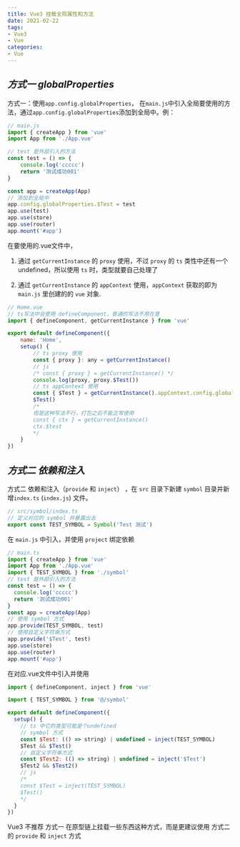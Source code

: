 ```yaml
---
title: Vue3 挂载全局属性和方法
date: 2021-02-22
tags:
- Vue3
- Vue
categories:
- Vue
---
```


## ***方式一 globalProperties***
方式一：使用`app.config.globalProperties`， 在`main.js`中引入全局要使用的方法，通过`app.config.globalProperties`添加到全局中。例：

```javascript
// main.js
import { createApp } from 'vue'
import App from './App.vue'

// test 是外部引入的方法
const test = () => {
    console.log('ccccc')
    return '测试成功001'
}

const app = createApp(App)
// 添加到全局中
app.config.globalProperties.$Test = test
app.use(test)
app.use(store)
app.use(router)
app.mount('#app')
```

在要使用的.vue文件中，

1. 通过 `getCurrentInstance` 的 `proxy` 使用，不过 `proxy` 的 `ts` 类性中还有一个 undefined，所以使用 `ts` 时，类型就要自己处理了

2. 通过 `getCurrentInstance` 的 `appContext` 使用，`appContext` 获取的即为 `main.js` 里创建的的 `vue` 对象.

```javascript
// Home.vue
// ts写法中会使用 defineComponent，普通的写法不用在意
import { defineComponent, getCurrentInstance } from 'vue'

export default defineComponent({
    name: 'Home',
    setup() {
        // ts proxy 使用
        const { proxy }: any = getCurrentInstance()
        // js
        /* const { proxy } = getCurrentInstance() */
        console.log(proxy, proxy.$Test())
        // ts appContext 使用
        const { $Test } = getCurrentInstance().appContext.config.globalProperties
        $Test()
        /* 
        但是这种写法不行，打包之后不能正常使用
        const { ctx } = getCurrentInstance()
        ctx.$test
        */
    }
})
```

## ***方式二 依赖和注入***
方式二 依赖和注入（`provide` 和 `inject`） ，在 `src` 目录下新建 `symbol` 目录并新增`index.ts` (`index.js`) 文件。

```javascript
// src/symbol/index.ts
// 定义对应的 symbol 并暴露出去
export const TEST_SYMBOL = Symbol('Test 测试')
```

在 `main.js` 中引入，并使用 `project` 绑定依赖

```javascript
// main.ts
import { createApp } from 'vue'
import App from './App.vue'
import { TEST_SYMBOL } from './symbol'
// test 是外部引入的方法
const test = () => {
  console.log('ccccc')
  return '测试成功001'
}
const app = createApp(App)
// 使用 symbol 方式
app.provide(TEST_SYMBOL, test)
// 使用自定义字符串方式
app.provide('$Test', test)
app.use(store)
app.use(router)
app.mount('#app')
```

在对应.vue文件中引入并使用

```javascript
import { defineComponent, inject } from 'vue'

import { TEST_SYMBOL } from '@/symbol'

export default defineComponent({
  setup() {
    // ts 中它的类型可能是个undefined
    // symbol 方式
    const $Test: (() => string) | undefined = inject(TEST_SYMBOL)
    $Test && $Test()
    // 自定义字符串方式
    const $Test2: (() => string) | undefined = inject('$Test')
    $Test2 && $Test2()
    // js
    /*
    const $Test = inject(TEST_SYMBOL)
    $Test()
    */
  }
})
```

Vue3 不推荐 方式一 在原型链上挂载一些东西这种方式，而是更建议使用 方式二 的 `provide` 和 `inject` 方式
